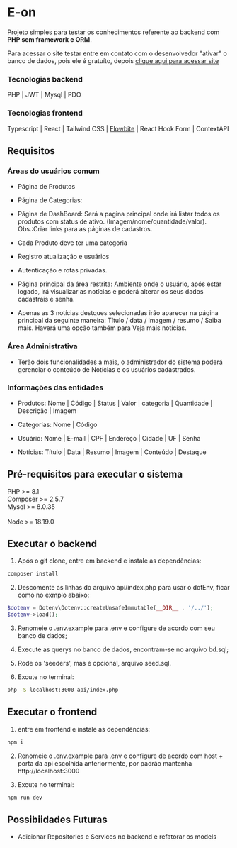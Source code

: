 # E-on

<p>
Projeto simples para testar os conhecimentos referente ao backend com <b>PHP sem framework e ORM</b>.
</p>

Para acessar o site testar entre em contato com o desenvolvedor
"ativar" o banco de dados, pois ele é gratuíto, depois [clique aqui para acessar site](https://e-on-front.vercel.app/)

### Tecnologias backend

PHP | JWT | Mysql | PDO

### Tecnologias frontend

Typescript | React | Tailwind CSS | [Flowbite](https://flowbite.com/docs/getting-started/introduction/) | React Hook Form | ContextAPI

## Requisitos

### Áreas do usuários comum

- Página de Produtos

- Página de Categorias:

- Página de DashBoard: Será a pagina principal onde irá listar todos os produtos com status de ativo. (Imagem/nome/quantidade/valor). Obs.:Criar links para as páginas de cadastros.

- Cada Produto deve ter uma categoria

- Registro atualização e usuários

- Autenticação e rotas privadas.

- Página principal da área restrita: Ambiente onde o usuário, após estar logado, irá visualizar as notícias e poderá alterar os seus dados cadastrais e senha.

- Apenas as 3 notícias destques selecionadas irão aparecer na página principal da seguinte maneira: Título / data / imagem / resumo / Saiba mais. Haverá uma opção também para Veja mais notícias.

### Área Administrativa

- Terão dois funcionalidades a mais, o administrador do sistema poderá gerenciar o conteúdo de Notícias e os usuários cadastrados.

### Informações das entidades

- Produtos: Nome | Código | Status | Valor | categoria | Quantidade | Descrição | Imagem

- Categorias: Nome | Código

- Usuário: Nome | E-mail | CPF | Endereço | Cidade | UF | Senha

- Notícias: Título | Data | Resumo | Imagem | Conteúdo | Destaque

## Pré-requisitos para executar o sistema

PHP >= 8.1 <br/>
Composer >= 2.5.7 <br/>
Mysql >= 8.0.35 <br/>
<br/>
Node >= 18.19.0 <br/>

## Executar o backend

1. Após o git clone, entre em backend e instale as dependências:

```bash
composer install
```

2. Descomente as linhas do arquivo api/index.php para usar o dotEnv, ficar como no exmplo abaixo:

```php
$dotenv = Dotenv\Dotenv::createUnsafeImmutable(__DIR__ . '/../');
$dotenv->load();
```

3. Renomeie o .env.example para .env e configure de acordo com seu banco de dados;

4. Execute as querys no banco de dados, encontram-se no arquivo bd.sql;

5. Rode os 'seeders', mas é opcional, arquivo seed.sql.

6. Excute no terminal:

```bash
php -S localhost:3000 api/index.php
```

## Executar o frontend

1. entre em frontend e instale as dependências:

```bash
npm i
```

2. Renomeie o .env.example para .env e configure de acordo com host + porta da api escolhida anteriormente, por padrão mantenha http://localhost:3000

3. Excute no terminal:

```bash
npm run dev
```

## Possibiidades Futuras

- Adicionar Repositories e Services no backend e refatorar os models
